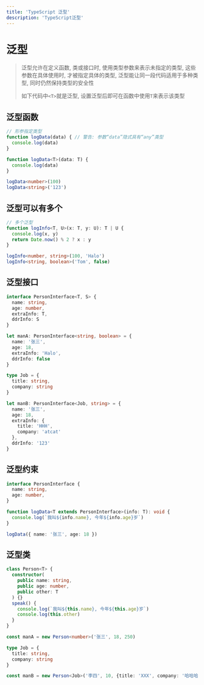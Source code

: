 ```yaml
---
title: 'TypeScript 泛型'
description: 'TypeScript泛型'
---
```


# 泛型

> 泛型允许在定义函数, 类或接口时, 使用类型参数来表示未指定的类型, 这些参数在具体使用时, 才被指定具体的类型, 泛型能让同一段代码适用于多种类型, 同时仍然保持类型的安全性
>
> 如下代码中`<T>`就是泛型, 设置泛型后即可在函数中使用`T`来表示该类型

## 泛型函数

```ts
// 形参指定类型
function logData(data) { // 警告: 参数“data”隐式具有“any”类型
  console.log(data)
}

function logData<T>(data: T) {
  console.log(data)
}

logData<number>(100)
logData<string>('123')
```

## 泛型可以有多个

```ts
// 多个泛型
function logInfo<T, U>(x: T, y: U): T | U {
  console.log(x, y)
  return Date.now() % 2 ? x : y
}

logInfo<number, string>(100, 'Halo')
logInfo<string, boolean>('Tom', false)
```

## 泛型接口

```ts
interface PersonInterface<T, S> {
  name: string,
  age: number,
  extraInfo: T,
  ddrInfo: S
}

let manA: PersonInterface<string, boolean> = {
  name: '张三',
  age: 18,
  extraInfo: 'Halo',
  ddrInfo: false
}

type Job = {
  title: string,
  company: string
}

let manB: PersonInterface<Job, string> = {
  name: '张三',
  age: 18,
  extraInfo: {
    title: 'HHH',
    company: 'atcat'
  },
  ddrInfo: '123'
}
```

## 泛型约束

```ts
interface PersonInterface {
  name: string,
  age: number,
}

function logData<T extends PersonInterface>(info: T): void {
  console.log(`我叫${info.name}, 今年${info.age}岁`)
}

logData({ name: '张三', age: 18 })
```

## 泛型类

```ts
class Person<T> {
  constructor(
    public name: string,
    public age: number,
    public other: T
  ) {}
  speak() {
    console.log(`我叫${this.name}, 今年${this.age}岁`)
    console.log(this.other)
  }
}

const manA = new Person<number>('张三', 18, 250)

type Job = {
  title: string,
  company: string
}

const manB = new Person<Job>('李四', 10, {title: 'XXX', company: '哈哈哈'})
```
